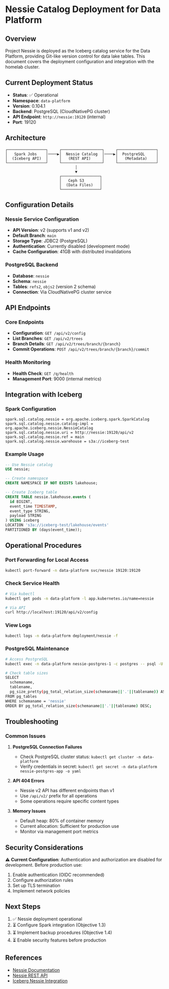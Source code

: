 # Nessie Catalog Deployment for Data Platform

## Overview

Project Nessie is deployed as the Iceberg catalog service for the Data Platform, providing Git-like version control for data lake tables. This document covers the deployment configuration and integration with the homelab cluster.

## Current Deployment Status

- **Status**: ✅ Operational
- **Namespace**: `data-platform`
- **Version**: 0.104.1
- **Backend**: PostgreSQL (CloudNativePG cluster)
- **API Endpoint**: `http://nessie:19120` (internal)
- **Port**: 19120

## Architecture

```
┌─────────────────┐     ┌──────────────────┐     ┌─────────────────┐
│   Spark Jobs    │────▶│  Nessie Catalog  │────▶│  PostgreSQL     │
│  (Iceberg API)  │     │   (REST API)     │     │   (Metadata)    │
└─────────────────┘     └──────────────────┘     └─────────────────┘
                               │
                               ▼
                        ┌─────────────────┐
                        │   Ceph S3       │
                        │  (Data Files)   │
                        └─────────────────┘
```

## Configuration Details

### Nessie Service Configuration

- **API Version**: v2 (supports v1 and v2)
- **Default Branch**: `main`
- **Storage Type**: JDBC2 (PostgreSQL)
- **Authentication**: Currently disabled (development mode)
- **Cache Configuration**: 41GB with distributed invalidations

### PostgreSQL Backend

- **Database**: `nessie`
- **Schema**: `nessie`
- **Tables**: `refs2`, `objs2` (version 2 schema)
- **Connection**: Via CloudNativePG cluster service

## API Endpoints

### Core Endpoints

- **Configuration**: `GET /api/v2/config`
- **List Branches**: `GET /api/v2/trees`
- **Branch Details**: `GET /api/v2/trees/branch/{branch}`
- **Commit Operations**: `POST /api/v2/trees/branch/{branch}/commit`

### Health Monitoring

- **Health Check**: `GET /q/health`
- **Management Port**: 9000 (internal metrics)

## Integration with Iceberg

### Spark Configuration

```properties
spark.sql.catalog.nessie = org.apache.iceberg.spark.SparkCatalog
spark.sql.catalog.nessie.catalog-impl = org.apache.iceberg.nessie.NessieCatalog
spark.sql.catalog.nessie.uri = http://nessie:19120/api/v2
spark.sql.catalog.nessie.ref = main
spark.sql.catalog.nessie.warehouse = s3a://iceberg-test
```

### Example Usage

```sql
-- Use Nessie catalog
USE nessie;

-- Create namespace
CREATE NAMESPACE IF NOT EXISTS lakehouse;

-- Create Iceberg table
CREATE TABLE nessie.lakehouse.events (
  id BIGINT,
  event_time TIMESTAMP,
  event_type STRING,
  payload STRING
) USING iceberg
LOCATION 's3a://iceberg-test/lakehouse/events'
PARTITIONED BY (days(event_time));
```

## Operational Procedures

### Port Forwarding for Local Access

```bash
kubectl port-forward -n data-platform svc/nessie 19120:19120
```

### Check Service Health

```bash
# Via kubectl
kubectl get pods -n data-platform -l app.kubernetes.io/name=nessie

# Via API
curl http://localhost:19120/api/v2/config
```

### View Logs

```bash
kubectl logs -n data-platform deployment/nessie -f
```

### PostgreSQL Maintenance

```bash
# Access PostgreSQL
kubectl exec -n data-platform nessie-postgres-1 -c postgres -- psql -U postgres -d nessie

# Check table sizes
SELECT 
  schemaname,
  tablename,
  pg_size_pretty(pg_total_relation_size(schemaname||'.'||tablename)) AS size
FROM pg_tables 
WHERE schemaname = 'nessie'
ORDER BY pg_total_relation_size(schemaname||'.'||tablename) DESC;
```

## Troubleshooting

### Common Issues

1. **PostgreSQL Connection Failures**
   - Check PostgreSQL cluster status: `kubectl get cluster -n data-platform`
   - Verify credentials in secret: `kubectl get secret -n data-platform nessie-postgres-app -o yaml`

2. **API 404 Errors**
   - Nessie v2 API has different endpoints than v1
   - Use `/api/v2/` prefix for all operations
   - Some operations require specific content types

3. **Memory Issues**
   - Default heap: 80% of container memory
   - Current allocation: Sufficient for production use
   - Monitor via management port metrics

## Security Considerations

⚠️ **Current Configuration**: Authentication and authorization are disabled for development. Before production use:

1. Enable authentication (OIDC recommended)
2. Configure authorization rules
3. Set up TLS termination
4. Implement network policies

## Next Steps

1. ✅ Nessie deployment operational
2. ⏳ Configure Spark integration (Objective 1.3)
3. ⏳ Implement backup procedures (Objective 1.4)
4. ⏳ Enable security features before production

## References

- [Nessie Documentation](https://projectnessie.org/)
- [Nessie REST API](https://projectnessie.org/nessie-latest/api/)
- [Iceberg Nessie Integration](https://iceberg.apache.org/docs/latest/nessie/)
